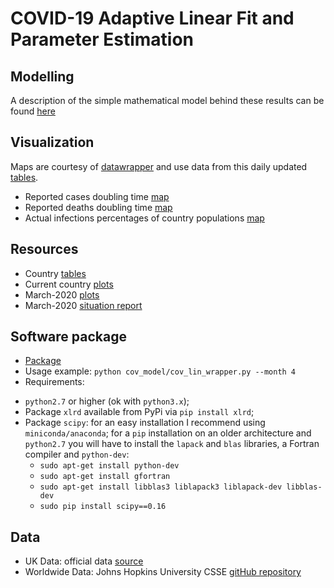 # COVID-19 Adaptive Linear Fit and Parameter Estimation

## Modelling

A description of the simple mathematical model behind these
results can be found [here](https://github.com/valeriupredoi/COVID-19_LINEAR/blob/master/Mathematical_Model.md)

## Visualization

Maps are courtesy of [datawrapper](https://github.com/werner17/Covis?fbclid=IwAR19xnSaq57hdbWOX0ab-G1FVf2ScgFUd-iRla-1kfASwwhFZTF9k5KEnCQ) and use data from this daily updated [tables](https://github.com/valeriupredoi/COVID-19_LINEAR/blob/master/country_tables).

* Reported cases doubling time [map](https://datawrapper.dwcdn.net/kdAj6/9/?fbclid=IwAR13nerpt17JXOdQWyVn4WdTY22_W0gtNQq1BhgJfawvwQ6bJBbpNuXJcUU)
* Reported deaths doubling time [map](https://datawrapper.dwcdn.net/WQXRP/3/?fbclid=IwAR0d3ahh4Ylv3G1rsS-X_4O0cI5nTOTVMxSRqUeIJPEJXpaRZl4G8C5Zlfs)
* Actual infections percentages of country populations [map](https://datawrapper.dwcdn.net/foNWt/2/?fbclid=IwAR1Udpt4SW67r0jtPCdzJ17ZoXALbVli9WOoyfsx0U5emOndrYONAd2jnJY)

## Resources

* Country [tables](https://github.com/valeriupredoi/COVID-19_LINEAR/blob/master/country_tables)
* Current country [plots](https://github.com/valeriupredoi/COVID-19_LINEAR/blob/master/country_plots)
* March-2020 [plots](https://github.com/valeriupredoi/COVID-19_LINEAR/blob/master/country_plots_03-2020)
* March-2020 [situation report](https://github.com/valeriupredoi/COVID-19_LINEAR/blob/master/Situtaion_Report_March-2020.md)

## Software package

* [Package](https://github.com/valeriupredoi/COVID-19_LINEAR/blob/master/cov_model)
* Usage example: `python cov_model/cov_lin_wrapper.py --month 4`
* Requirements:
- `python2.7` or higher (ok with `python3.x`);
- Package `xlrd` available from PyPi via `pip install xlrd`;
- Package `scipy`: for an easy installation I recommend using `miniconda/anaconda`;
  for a `pip` installation on an older architecture and `python2.7` you will have
  to install the `lapack` and `blas` libraries, a Fortran compiler and `python-dev`:
  - `sudo apt-get install python-dev`
  - `sudo apt-get install gfortran`
  - `sudo apt-get install libblas3 liblapack3 liblapack-dev libblas-dev`
  - `sudo pip install scipy==0.16`

## Data

* UK Data: official data [source](https://www.gov.uk/government/publications/covid-19-track-coronavirus-cases)
* Worldwide Data: Johns Hopkins University CSSE [gitHub repository](https://github.com/CSSEGISandData/COVID-19/tree/master/csse_covid_19_data/csse_covid_19_daily_reports)

